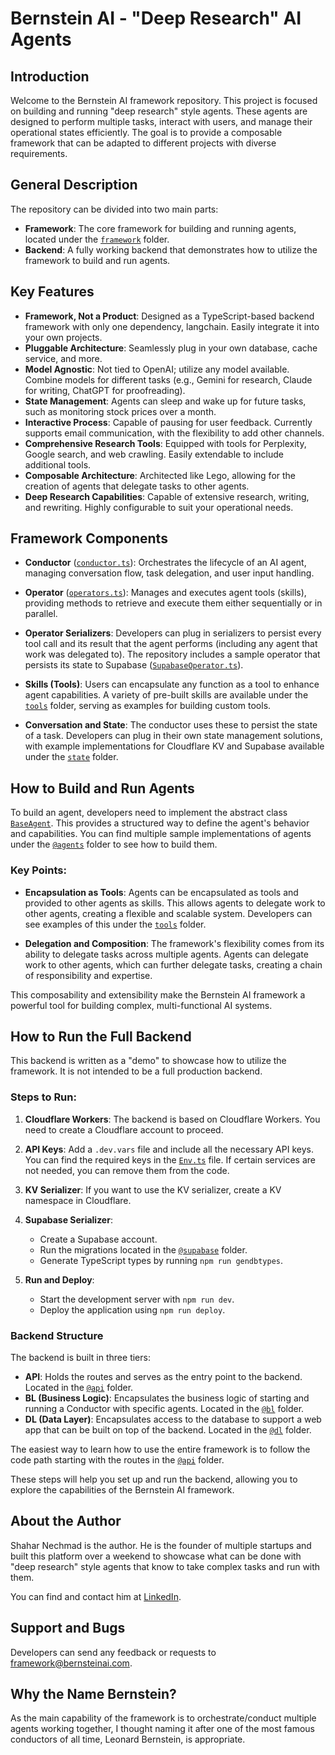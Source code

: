 # Bernstein AI - "Deep Research" AI Agents

## Introduction

Welcome to the Bernstein AI framework repository. This project is focused on building and running "deep research" style agents. These agents are designed to perform multiple tasks, interact with users, and manage their operational states efficiently. The goal is to provide a composable framework that can be adapted to different projects with diverse requirements.

## General Description

The repository can be divided into two main parts:

- **Framework**: The core framework for building and running agents, located under the [`framework`](./src/framework) folder.
- **Backend**: A fully working backend that demonstrates how to utilize the framework to build and run agents.

## Key Features

- **Framework, Not a Product**: Designed as a TypeScript-based backend framework with only one dependency, langchain. Easily integrate it into your own projects.
- **Pluggable Architecture**: Seamlessly plug in your own database, cache service, and more.
- **Model Agnostic**: Not tied to OpenAI; utilize any model available. Combine models for different tasks (e.g., Gemini for research, Claude for writing, ChatGPT for proofreading).
- **State Management**: Agents can sleep and wake up for future tasks, such as monitoring stock prices over a month.
- **Interactive Process**: Capable of pausing for user feedback. Currently supports email communication, with the flexibility to add other channels.
- **Comprehensive Research Tools**: Equipped with tools for Perplexity, Google search, and web crawling. Easily extendable to include additional tools.
- **Composable Architecture**: Architected like Lego, allowing for the creation of agents that delegate tasks to other agents.
- **Deep Research Capabilities**: Capable of extensive research, writing, and rewriting. Highly configurable to suit your operational needs.

## Framework Components

- **Conductor** ([`conductor.ts`](./src/framework/conductor.ts)): Orchestrates the lifecycle of an AI agent, managing conversation flow, task delegation, and user input handling.

- **Operator** ([`operators.ts`](./src/framework/operators.ts)): Manages and executes agent tools (skills), providing methods to retrieve and execute them either sequentially or in parallel.

- **Operator Serializers**: Developers can plug in serializers to persist every tool call and its result that the agent performs (including any agent that work was delegated to). The repository includes a sample operator that persists its state to Supabase ([`SupabaseOperator.ts`](./src/operators/SupabaseOperator.ts)).

- **Skills (Tools)**: Users can encapsulate any function as a tool to enhance agent capabilities. A variety of pre-built skills are available under the [`tools`](./src/tools) folder, serving as examples for building custom tools.

- **Conversation and State**: The conductor uses these to persist the state of a task. Developers can plug in their own state management solutions, with example implementations for Cloudflare KV and Supabase available under the [`state`](./src/state) folder.

## How to Build and Run Agents

To build an agent, developers need to implement the abstract class [`BaseAgent`](./src/framework/agents/BaseAgent.ts). This provides a structured way to define the agent's behavior and capabilities. You can find multiple sample implementations of agents under the [`@agents`](./src/agents) folder to see how to build them.

### Key Points:

- **Encapsulation as Tools**: Agents can be encapsulated as tools and provided to other agents as skills. This allows agents to delegate work to other agents, creating a flexible and scalable system. Developers can see examples of this under the [`tools`](./src/tools) folder.

- **Delegation and Composition**: The framework's flexibility comes from its ability to delegate tasks across multiple agents. Agents can delegate work to other agents, which can further delegate tasks, creating a chain of responsibility and expertise.

This composability and extensibility make the Bernstein AI framework a powerful tool for building complex, multi-functional AI systems.

## How to Run the Full Backend

This backend is written as a "demo" to showcase how to utilize the framework. It is not intended to be a full production backend.

### Steps to Run:

1. **Cloudflare Workers**: The backend is based on Cloudflare Workers. You need to create a Cloudflare account to proceed.

2. **API Keys**: Add a `.dev.vars` file and include all the necessary API keys. You can find the required keys in the [`Env.ts`](./src/Env.ts) file. If certain services are not needed, you can remove them from the code.

3. **KV Serializer**: If you want to use the KV serializer, create a KV namespace in Cloudflare.

4. **Supabase Serializer**:

   - Create a Supabase account.
   - Run the migrations located in the [`@supabase`](./src/supabase) folder.
   - Generate TypeScript types by running `npm run gendbtypes`.

5. **Run and Deploy**:
   - Start the development server with `npm run dev`.
   - Deploy the application using `npm run deploy`.

### Backend Structure

The backend is built in three tiers:

- **API**: Holds the routes and serves as the entry point to the backend. Located in the [`@api`](./src/api) folder.
- **BL (Business Logic)**: Encapsulates the business logic of starting and running a Conductor with specific agents. Located in the [`@bl`](./src/bl) folder.
- **DL (Data Layer)**: Encapsulates access to the database to support a web app that can be built on top of the backend. Located in the [`@dl`](./src/dl) folder.

The easiest way to learn how to use the entire framework is to follow the code path starting with the routes in the [`@api`](./src/api) folder.

These steps will help you set up and run the backend, allowing you to explore the capabilities of the Bernstein AI framework.

## About the Author

Shahar Nechmad is the author. He is the founder of multiple startups and built this platform over a weekend to showcase what can be done with "deep research" style agents that know to take complex tasks and run with them.

You can find and contact him at [LinkedIn](https://linkedin.com/in/nechmad).

## Support and Bugs

Developers can send any feedback or requests to framework@bernsteinai.com.

## Why the Name Bernstein?

As the main capability of the framework is to orchestrate/conduct multiple agents working together, I thought naming it after one of the most famous conductors of all time, Leonard Bernstein, is appropriate.
